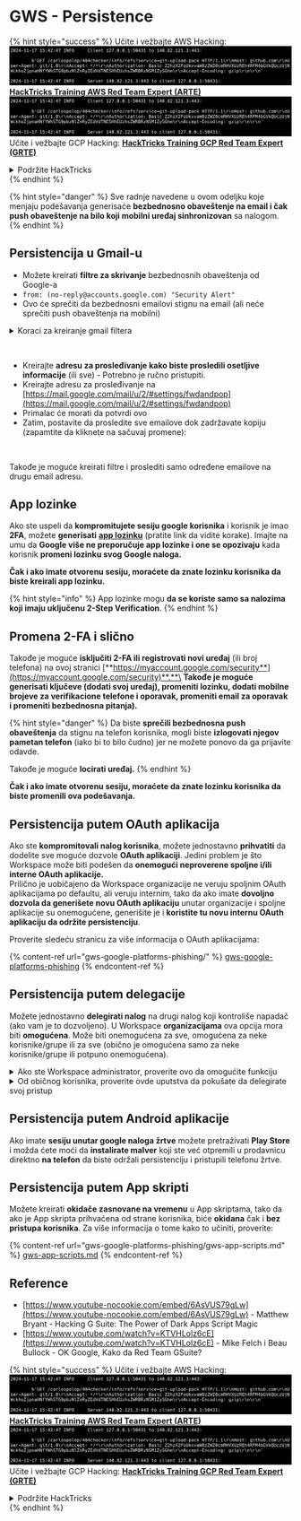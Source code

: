 # GWS - Persistence

{% hint style="success" %}
Učite i vežbajte AWS Hacking:<img src="../../.gitbook/assets/image (1).png" alt="" data-size="line">[**HackTricks Training AWS Red Team Expert (ARTE)**](https://training.hacktricks.xyz/courses/arte)<img src="../../.gitbook/assets/image (1).png" alt="" data-size="line">\
Učite i vežbajte GCP Hacking: <img src="../../.gitbook/assets/image (2).png" alt="" data-size="line">[**HackTricks Training GCP Red Team Expert (GRTE)**<img src="../../.gitbook/assets/image (2).png" alt="" data-size="line">](https://training.hacktricks.xyz/courses/grte)

<details>

<summary>Podržite HackTricks</summary>

* Proverite [**planove pretplate**](https://github.com/sponsors/carlospolop)!
* **Pridružite se** 💬 [**Discord grupi**](https://discord.gg/hRep4RUj7f) ili [**telegram grupi**](https://t.me/peass) ili **pratite** nas na **Twitteru** 🐦 [**@hacktricks\_live**](https://twitter.com/hacktricks\_live)**.**
* **Podelite hakerske trikove slanjem PR-ova na** [**HackTricks**](https://github.com/carlospolop/hacktricks) i [**HackTricks Cloud**](https://github.com/carlospolop/hacktricks-cloud) github repozitorijume.

</details>
{% endhint %}

{% hint style="danger" %}
Sve radnje navedene u ovom odeljku koje menjaju podešavanja generisaće **bezbednosno obaveštenje na email i čak push obaveštenje na bilo koji mobilni uređaj sinhronizovan** sa nalogom.
{% endhint %}

## **Persistencija u Gmail-u**

* Možete kreirati **filtre za skrivanje** bezbednosnih obaveštenja od Google-a
* `from: (no-reply@accounts.google.com) "Security Alert"`
* Ovo će sprečiti da bezbednosni emailovi stignu na email (ali neće sprečiti push obaveštenja na mobilni)

<details>

<summary>Koraci za kreiranje gmail filtera</summary>

(Uputstva [**ovde**](https://support.google.com/mail/answer/6579))

1. Otvorite [Gmail](https://mail.google.com/).
2. U pretraživaču na vrhu, kliknite na Prikaži opcije pretrage ![photos tune](https://lh3.googleusercontent.com/cD6YR\_YvqXqNKxrWn2NAWkV6tjJtg8vfvqijKT1\_9zVCrl2sAx9jROKhLqiHo2ZDYTE=w36).
3. Unesite svoje kriterijume pretrage. Ako želite da proverite da li je vaša pretraga ispravno funkcionisala, pogledajte koji emailovi se pojavljuju klikom na **Pretraži**.
4. Na dnu prozora pretrage, kliknite na **Kreiraj filter**.
5. Izaberite šta želite da filter radi.
6. Kliknite na **Kreiraj filter**.

Proverite svoj trenutni filter (da ih obrišete) na [https://mail.google.com/mail/u/0/#settings/filters](https://mail.google.com/mail/u/0/#settings/filters)

</details>

<figure><img src="../../.gitbook/assets/image (331).png" alt=""><figcaption></figcaption></figure>

* Kreirajte **adresu za prosleđivanje kako biste prosledili osetljive informacije** (ili sve) - Potrebno je ručno pristupiti.
* Kreirajte adresu za prosleđivanje na [https://mail.google.com/mail/u/2/#settings/fwdandpop](https://mail.google.com/mail/u/2/#settings/fwdandpop)
* Primalac će morati da potvrdi ovo
* Zatim, postavite da prosledite sve emailove dok zadržavate kopiju (zapamtite da kliknete na sačuvaj promene):

<figure><img src="../../.gitbook/assets/image (332).png" alt=""><figcaption></figcaption></figure>

Takođe je moguće kreirati filtre i proslediti samo određene emailove na drugu email adresu.

## App lozinke

Ako ste uspeli da **kompromitujete sesiju google korisnika** i korisnik je imao **2FA**, možete **generisati** [**app lozinku**](https://support.google.com/accounts/answer/185833?hl=en) (pratite link da vidite korake). Imajte na umu da **Google više ne preporučuje app lozinke i one se opozivaju** kada korisnik **promeni lozinku svog Google naloga.**

**Čak i ako imate otvorenu sesiju, moraćete da znate lozinku korisnika da biste kreirali app lozinku.**

{% hint style="info" %}
App lozinke mogu **da se koriste samo sa nalozima koji imaju uključenu 2-Step Verification**.
{% endhint %}

## Promena 2-FA i slično

Takođe je moguće **isključiti 2-FA ili registrovati novi uređaj** (ili broj telefona) na ovoj stranici [**https://myaccount.google.com/security**](https://myaccount.google.com/security)**.**\
**Takođe je moguće generisati ključeve (dodati svoj uređaj), promeniti lozinku, dodati mobilne brojeve za verifikacione telefone i oporavak, promeniti email za oporavak i promeniti bezbednosna pitanja).**

{% hint style="danger" %}
Da biste **sprečili bezbednosna push obaveštenja** da stignu na telefon korisnika, mogli biste **izlogovati njegov pametan telefon** (iako bi to bilo čudno) jer ne možete ponovo da ga prijavite odavde.

Takođe je moguće **locirati uređaj.**
{% endhint %}

**Čak i ako imate otvorenu sesiju, moraćete da znate lozinku korisnika da biste promenili ova podešavanja.**

## Persistencija putem OAuth aplikacija

Ako ste **kompromitovali nalog korisnika**, možete jednostavno **prihvatiti** da dodelite sve moguće dozvole **OAuth aplikaciji**. Jedini problem je što Workspace može biti podešen da **onemogući neproverene spoljne i/ili interne OAuth aplikacije.**\
Prilično je uobičajeno da Workspace organizacije ne veruju spoljnim OAuth aplikacijama po defaultu, ali veruju internim, tako da ako imate **dovoljno dozvola da generišete novu OAuth aplikaciju** unutar organizacije i spoljne aplikacije su onemogućene, generišite je i **koristite tu novu internu OAuth aplikaciju da održite persistenciju**.

Proverite sledeću stranicu za više informacija o OAuth aplikacijama:

{% content-ref url="gws-google-platforms-phishing/" %}
[gws-google-platforms-phishing](gws-google-platforms-phishing/)
{% endcontent-ref %}

## Persistencija putem delegacije

Možete jednostavno **delegirati nalog** na drugi nalog koji kontroliše napadač (ako vam je to dozvoljeno). U Workspace **organizacijama** ova opcija mora biti **omogućena**. Može biti onemogućena za sve, omogućena za neke korisnike/grupe ili za sve (obično je omogućena samo za neke korisnike/grupe ili potpuno onemogućena).

<details>

<summary>Ako ste Workspace administrator, proverite ovo da omogućite funkciju</summary>

(Informacije [kopirane iz dokumenata](https://support.google.com/a/answer/7223765))

Kao administrator vaše organizacije (na primer, vašeg posla ili škole), kontrolišete da li korisnici mogu delegirati pristup svom Gmail nalogu. Možete dozvoliti svima da imaju opciju da delegiraju svoj nalog. Ili, samo dozvoliti ljudima u određenim odeljenjima da postave delegaciju. Na primer, možete:

* Dodati administrativnog asistenta kao delegata na vašem Gmail nalogu kako bi mogli da čitaju i šalju emailove u vaše ime.
* Dodati grupu, kao što je vaše prodajno odeljenje, u Grupe kao delegata da svima omogući pristup jednom Gmail nalogu.

Korisnici mogu delegirati pristup samo drugom korisniku u istoj organizaciji, bez obzira na njihovu domenu ili organizacionu jedinicu.

#### Ograničenja i restrikcije delegacije

* **Dozvolite korisnicima da dodele pristup svojoj pošti Google grupi** opcija: Da biste koristili ovu opciju, mora biti omogućena za OU delegiranog naloga i za OU svakog člana grupe. Članovi grupe koji pripadaju OU bez ove opcije omogućene ne mogu pristupiti delegiranom nalogu.
* Sa tipičnom upotrebom, 40 delegiranih korisnika može pristupiti Gmail nalogu u isto vreme. Iznadprosečna upotreba od strane jednog ili više delegata može smanjiti ovaj broj.
* Automatizovani procesi koji često pristupaju Gmail-u takođe mogu smanjiti broj delegata koji mogu pristupiti nalogu u isto vreme. Ovi procesi uključuju API-je ili ekstenzije pretraživača koje često pristupaju Gmail-u.
* Jedan Gmail nalog podržava do 1.000 jedinstvenih delegata. Grupa u Grupama se računa kao jedan delegat prema limitu.
* Delegacija ne povećava limite za Gmail nalog. Gmail nalozi sa delegiranim korisnicima imaju standardne limite i politike Gmail naloga. Za detalje, posetite [Gmail limite i politike](https://support.google.com/a/topic/28609).

#### Korak 1: Uključite Gmail delegaciju za svoje korisnike

**Pre nego što počnete:** Da biste primenili podešavanje za određene korisnike, stavite njihove naloge u [organizacionu jedinicu](https://support.google.com/a/topic/1227584).

1.  [Prijavite se](https://admin.google.com/) na vašu [Google Admin konzolu](https://support.google.com/a/answer/182076).

Prijavite se koristeći _administratorski nalog_, a ne vaš trenutni nalog CarlosPolop@gmail.com
2. U Admin konzoli, idite na Meni ![](https://storage.googleapis.com/support-kms-prod/JxKYG9DqcsormHflJJ8Z8bHuyVI5YheC0lAp)![i zatim](https://storage.googleapis.com/support-kms-prod/Th2Tx0uwPMOhsMPn7nRXMUo3vs6J0pto2DTn)![](https://storage.googleapis.com/support-kms-prod/ocGtUSENh4QebLpvZcmLcNRZyaTBcolMRSyl) **Aplikacije**![i zatim](https://storage.googleapis.com/support-kms-prod/Th2Tx0uwPMOhsMPn7nRXMUo3vs6J0pto2DTn)**Google Workspace**![i zatim](https://storage.googleapis.com/support-kms-prod/Th2Tx0uwPMOhsMPn7nRXMUo3vs6J0pto2DTn)**Gmail**![i zatim](https://storage.googleapis.com/support-kms-prod/Th2Tx0uwPMOhsMPn7nRXMUo3vs6J0pto2DTn)**Podešavanja korisnika**.
3. Da biste primenili podešavanje za sve, ostavite izabranu gornju organizacionu jedinicu. Inače, izaberite pod [organizacionu jedinicu](https://support.google.com/a/topic/1227584).
4. Kliknite na **Delegacija pošte**.
5. Proverite **Dozvolite korisnicima da delegiraju pristup svojoj pošti drugim korisnicima u domenu** kutiju.
6. (Opcionalno) Da biste dozvolili korisnicima da odrede koje informacije o pošiljaocu su uključene u delegirane poruke poslate sa njihovog naloga, proverite **Dozvolite korisnicima da prilagode ovo podešavanje** kutiju.
7. Izaberite opciju za podrazumevane informacije o pošiljaocu koje su uključene u poruke koje šalju delegati:
* **Prikaži vlasnika naloga i delegata koji je poslao email**—Poruke uključuju email adrese vlasnika Gmail naloga i delegata.
* **Prikaži samo vlasnika naloga**—Poruke uključuju email adresu samo vlasnika Gmail naloga. Email adresa delegata nije uključena.
8. (Opcionalno) Da biste dozvolili korisnicima da dodaju grupu u Grupama kao delegata, proverite **Dozvolite korisnicima da dodele pristup svojoj pošti Google grupi** kutiju.
9. Kliknite na **Sačuvaj**. Ako ste konfigurisali pod organizacionu jedinicu, možda ćete moći da **Nasledite** ili **Prepišete** podešavanja roditeljske organizacione jedinice.
10. (Opcionalno) Da biste uključili Gmail delegaciju za druge organizacione jedinice, ponovite korake 3–9.

Promene mogu potrajati do 24 sata, ali obično se dešavaju brže. [Saznajte više](https://support.google.com/a/answer/7514107)

#### Korak 2: Neka korisnici postave delegate za svoje naloge

Nakon što uključite delegaciju, vaši korisnici idu na svoja Gmail podešavanja da dodele delegate. Delegati tada mogu čitati, slati i primati poruke u ime korisnika.

Za detalje, uputite korisnike na [Delegiranje i saradnja na emailu](https://support.google.com/a/users/answer/138350).

</details>

<details>

<summary>Od običnog korisnika, proverite ovde uputstva da pokušate da delegirate svoj pristup</summary>

(Info kopirana [**iz dokumenata**](https://support.google.com/mail/answer/138350))

Možete dodati do 10 delegata.

Ako koristite Gmail preko svog posla, škole ili druge organizacije:

* Možete dodati do 1000 delegata unutar vaše organizacije.
* Sa tipičnom upotrebom, 40 delegata može pristupiti Gmail nalogu u isto vreme.
* Ako koristite automatizovane procese, kao što su API-ji ili ekstenzije pretraživača, nekoliko delegata može pristupiti Gmail nalogu u isto vreme.

1. Na svom računaru, otvorite [Gmail](https://mail.google.com/). Ne možete dodati delegate iz Gmail aplikacije.
2. U gornjem desnom uglu, kliknite na Podešavanja ![Settings](https://lh3.googleusercontent.com/p3J-ZSPOLtuBBR\_ofWTFDfdgAYQgi8mR5c76ie8XQ2wjegk7-yyU5zdRVHKybQgUlQ=w36-h36) ![i zatim](https://lh3.googleusercontent.com/3\_l97rr0GvhSP2XV5OoCkV2ZDTIisAOczrSdzNCBxhIKWrjXjHucxNwocghoUa39gw=w36-h36) **Pogledajte sve postavke**.
3. Kliknite na **Nalozi i uvoz** ili **Nalozi** tab.
4. U sekciji "Dodeli pristup svom nalogu", kliknite na **Dodaj drugi nalog**. Ako koristite Gmail preko svog posla ili škole, vaša organizacija može ograničiti delegaciju emaila. Ako ne vidite ovo podešavanje, kontaktirajte svog administratora.
* Ako ne vidite Dodeli pristup svom nalogu, onda je to ograničeno.
5.  Unesite email adresu osobe koju želite da dodate. Ako koristite Gmail preko svog posla, škole ili druge organizacije, i vaš administrator to dozvoljava, možete uneti email adresu grupe. Ova grupa mora imati istu domenu kao vaša organizacija. Spoljni članovi grupe su odbijeni pristupu delegaciji.\
\
**Važno:** Ako je nalog koji delegirate novi nalog ili je lozinka resetovana, administrator mora isključiti zahtev za promenu lozinke kada se prvi put prijavite.

* [Saznajte kako administrator može da kreira korisnika](https://support.google.com/a/answer/33310).
* [Saznajte kako administrator može da resetuje lozinke](https://support.google.com/a/answer/33319).

6\. Kliknite na **Sledeći korak** ![i zatim](https://lh3.googleusercontent.com/QbWcYKta5vh\_4-OgUeFmK-JOB0YgLLoGh69P478nE6mKdfpWQniiBabjF7FVoCVXI0g=h36) **Pošaljite email da dodelite pristup**.

Osoba koju ste dodali će dobiti email u kojem se traži da potvrdi. Poziv važi nedelju dana.

Ako ste dodali grupu, svi članovi grupe će postati delegati bez potrebe za potvrdom.

Napomena: Može potrajati do 24 sata da delegacija počne da deluje.

</details>

## Persistencija putem Android aplikacije

Ako imate **sesiju unutar google naloga žrtve** možete pretraživati **Play Store** i možda ćete moći da **instalirate malver** koji ste već otpremili u prodavnicu direktno **na telefon** da biste održali persistenciju i pristupili telefonu žrtve.

## **Persistencija putem** App skripti

Možete kreirati **okidače zasnovane na vremenu** u App skriptama, tako da ako je App skripta prihvaćena od strane korisnika, biće **okidana** čak i **bez pristupa korisnika**. Za više informacija o tome kako to učiniti, proverite:

{% content-ref url="gws-google-platforms-phishing/gws-app-scripts.md" %}
[gws-app-scripts.md](gws-google-platforms-phishing/gws-app-scripts.md)
{% endcontent-ref %}

## Reference

* [https://www.youtube-nocookie.com/embed/6AsVUS79gLw](https://www.youtube-nocookie.com/embed/6AsVUS79gLw) - Matthew Bryant - Hacking G Suite: The Power of Dark Apps Script Magic
* [https://www.youtube.com/watch?v=KTVHLolz6cE](https://www.youtube.com/watch?v=KTVHLolz6cE) - Mike Felch i Beau Bullock - OK Google, Kako da Red Team GSuite?

{% hint style="success" %}
Učite i vežbajte AWS Hacking:<img src="../../.gitbook/assets/image (1).png" alt="" data-size="line">[**HackTricks Training AWS Red Team Expert (ARTE)**](https://training.hacktricks.xyz/courses/arte)<img src="../../.gitbook/assets/image (1).png" alt="" data-size="line">\
Učite i vežbajte GCP Hacking: <img src="../../.gitbook/assets/image (2).png" alt="" data-size="line">[**HackTricks Training GCP Red Team Expert (GRTE)**<img src="../../.gitbook/assets/image (2).png" alt="" data-size="line">](https://training.hacktricks.xyz/courses/grte)

<details>

<summary>Podržite HackTricks</summary>

* Proverite [**planove pretplate**](https://github.com/sponsors/carlospolop)!
* **Pridružite se** 💬 [**Discord grupi**](https://discord.gg/hRep4RUj7f) ili [**telegram grupi**](https://t.me/peass) ili **pratite** nas na **Twitteru** 🐦 [**@hacktricks\_live**](https://twitter.com/hacktricks\_live)**.**
* **Podelite hakerske trikove slanjem PR-ova na** [**HackTricks**](https://github.com/carlospolop/hacktricks) i [**HackTricks Cloud**](https://github.com/carlospolop/hacktricks-cloud) github repozitorijume.

</details>
{% endhint %}

